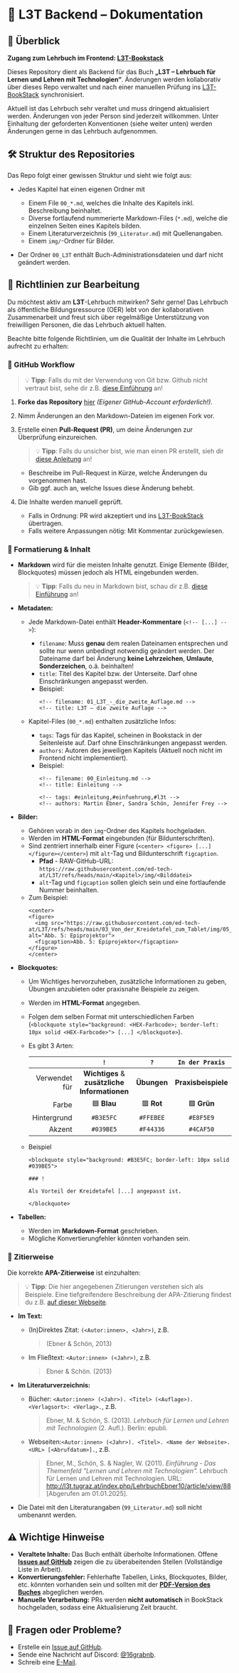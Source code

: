 # 📖 L3T Backend – Dokumentation

## 📌 Überblick

**Zugang zum Lehrbuch im Frontend: [L3T-Bookstack](https://l3t.ed-tech.app/books/l3t)**


Dieses Repository dient als Backend für das Buch **„L3T – Lehrbuch für Lernen und Lehren mit Technologien“**. Änderungen werden kollaborativ über dieses Repo verwaltet und nach einer manuellen Prüfung ins [L3T-BookStack](https://l3t.ed-tech.app/books/l3t) synchronisiert.

Aktuell ist das Lehrbuch sehr veraltet und muss dringend aktualisiert werden. Änderungen von jeder Person sind jederzeit willkommen. Unter Einhaltung der geforderten Konventionen (siehe weiter unten) werden Änderungen gerne in das Lehrbuch aufgenommen.

## 🛠 Struktur des Repositories

Das Repo folgt einer gewissen Struktur und sieht wie folgt aus:

- Jedes Kapitel hat einen eigenen Ordner mit

	- Einem File `00_*.md`, welches die Inhalte des Kapitels inkl. Beschreibung beinhaltet.
	- Diverse fortlaufend nummerierte Markdown-Files (`*.md`), welche die einzelnen Seiten eines Kapitels bilden.
	- Einem Literaturverzeichnis (`99_Literatur.md`) mit Quellenangaben.
    - Einem `img/`-Ordner für Bilder.
- Der Ordner `00_L3T` enthält Buch-Administrationsdateien und darf nicht geändert werden.
## 📝 Richtlinien zur Bearbeitung

Du möchtest aktiv am **L3T**-Lehrbuch mitwirken? Sehr gerne! Das Lehrbuch als öffentliche Bildungsressource (OER) lebt von der kollaborativen Zusammenarbeit und freut sich über regelmäßige Unterstützung von freiwilligen Personen, die das Lehrbuch aktuell halten.

Beachte bitte folgende Richtlinien, um die Qualität der Inhalte im Lehrbuch aufrecht zu erhalten:

### 🔹 GitHub Workflow

> 💡 **Tipp**: Falls du mit der Verwendung von Git bzw. Github nicht vertraut bist, sehe dir z.B. [diese Einführung](https://www.datacamp.com/de/tutorial/github-and-git-tutorial-for-beginners) an!

1. **Forke das Repository** [hier](https://github.com/ed-tech-at/L3T/fork) *(Eigener GitHub-Account erforderlich!).*
2. Nimm Änderungen an den Markdown-Dateien im eigenen Fork vor.
3. Erstelle einen **Pull-Request (PR)**, um deine Änderungen zur Überprüfung einzureichen.
    > 💡 **Tipp**: Falls du unsicher bist, wie man einen PR erstellt, sieh dir [diese Anleitung](https://docs.github.com/de/pull-requests/collaborating-with-pull-requests/proposing-changes-to-your-work-with-pull-requests/creating-a-pull-request-from-a-fork) an!

    
    - Beschreibe im Pull-Request in Kürze, welche Änderungen du vorgenommen hast.
    - Gib ggf. auch an, welche Issues diese Änderung behebt. 
4. Die Inhalte werden manuell geprüft. 
    - Falls in Ordnung: PR wird akzeptiert und ins [L3T-BookStack](https://l3t.ed-tech.app/books/l3t) übertragen. 
    - Falls weitere Anpassungen nötig: Mit Kommentar zurückgewiesen.

### 🔹 Formatierung & Inhalt

- **Markdown** wird für die meisten Inhalte genutzt. Einige Elemente (Bilder, Blockquotes) müssen jedoch als HTML eingebunden werden.

    > 💡 **Tipp**: Falls du neu in Markdown bist, schau dir z.B. [diese Einführung](https://www.markdownguide.org/) an!

- **Metadaten:** 
    - Jede Markdown-Datei enthält **Header-Kommentare** (`<!-- [...] -->`):
    
        - `filename`: Muss  **genau**  dem realen Dateinamen entsprechen und sollte nur wenn unbedingt notwendig geändert werden. Der Dateiname darf bei Änderung **keine Lehrzeichen**, **Umlaute**, **Sonderzeichen**, o.ä. beinhalten!
        - `title`: Titel des Kapitel bzw. der Unterseite. Darf ohne Einschränkungen angepasst werden.
        - Beispiel:
            ```
            <!-- filename: 01_L3T_-_die_zweite_Auflage.md -->
            <!-- title: L3T – die zweite Auflage -->
            ```
    -  Kapitel-Files (``00_*.md``) enthalten zusätzliche Infos:
    
        - `tags`: Tags für das Kapitel, scheinen in Bookstack in der Seitenleiste auf. Darf ohne Einschränkungen angepasst werden.
        - `authors`: Autoren des jeweiligen Kapitels (Aktuell noch nicht im Frontend nicht implementiert). 
        - Beispiel: 
            ```
            <!-- filename: 00_Einleitung.md -->
            <!-- title: Einleitung -->
            
            <!-- tags: #einleitung,#einfuehrung,#l3t -->
            <!-- authors: Martin Ebner, Sandra Schön, Jennifer Frey --> 
            ```
        
- **Bilder:** 
    - Gehören vorab in den `img`-Ordner des Kapitels hochgeladen.
    - Werden im **HTML-Format** eingebunden (für Bildunterschriften).
    - Sind zentriert innerhalb einer Figure (`<center> <figure> [...] </figure></center>`) mit `alt`-Tag und Bildunterschrift `figcaption`.
        - **Pfad** - RAW-GitHub-URL: `https://raw.githubusercontent.com/ed-tech-at/L3T/refs/heads/main/<Kapitel>/img/<Bilddatei>`
        - `alt`-Tag und  `figcaption` sollen gleich sein und eine fortlaufende Nummer beinhalten.
    - Zum Beispiel:
        ```
        <center>
        <figure>
          <img src="https://raw.githubusercontent.com/ed-tech-at/L3T/refs/heads/main/03_Von_der_Kreidetafel_zum_Tablet/img/05_Epiprojektor.jpg" alt="Abb. 5: Epiprojektor">
          <figcaption>Abb. 5: Epiprojektor</figcaption>
        </figure>
        </center>
        ```
    
- **Blockquotes:** 
    - Um Wichtiges hervorzuheben, zusätzliche Informationen zu geben, Übungen anzubieten oder praxisnahe Beispiele zu zeigen. 
    - Werden im **HTML-Format** angegeben.
    - Folgen dem selben Format mit unterschiedlichen Farben (`<blockquote style="background: <HEX-Farbcode>; border-left: 10px solid <HEX-Farbcode>"> [...] </blockquote>`).
    - Es gibt 3 Arten:
    
        |               | `!`                                           | `?`                 | `In der Praxis`     |
        | ------------: | :-------------------------------------------: | :-----------------: | :-----------------: |
        | Verwendet für | **Wichtiges** & **zusätzliche Informationen** | **Übungen**         | **Praxisbeispiele** |
        | Farbe         | 🟦 **Blau**                                   | 🟥 **Rot**          | 🟩 **Grün**         |
        | Hintergrund   | `#B3E5FC`                                     | `#FFEBEE`           | `#E8F5E9`           |
        | Akzent        | `#039BE5`                                     | `#F44336`           | `#4CAF50`           |

    - Beispiel
        ```
        <blockquote style="background: #B3E5FC; border-left: 10px solid #039BE5">
        
        ### !
        
        Als Vorteil der Kreidetafel [...] angepasst ist.
        
        </blockquote>
        ```
            
- **Tabellen:**
    - Werden im **Markdown-Format** geschrieben.
    - Mögliche Konvertierungfehler könnten vorhanden sein.

### 🔹 Zitierweise

Die korrekte **APA-Zitierweise** ist einzuhalten:

> 💡 **Tipp**: Die hier angegebenen Zitierungen verstehen sich als Beispiele. Eine tiefgreifendere Beschreibung der APA-Zitierung findest du z.B. [auf dieser Webseite](https://www.scribbr.at/category/apa-standard-at).
- **Im Text:** 

    - (In)Direktes Zitat: `(<Autor:innen>, <Jahr>)`, z.B. 
        > (Ebner & Schön, 2013)
    - Im Fließtext: `<Autor:innen> (<Jahr>)`, z.B.
        > Ebner & Schön. (2013)
- **Im Literaturverzeichnis:**

    - Bücher: `<Autor:innen> (<Jahr>). <Titel> (<Auflage>). <Verlagsort>: <Verlag>.`, z.B. 
        > Ebner, M. & Schön, S. (2013). *Lehrbuch für Lernen und Lehren mit Technologien* (2. Aufl.). Berlin: epubli.
    - Webseiten:`<Autor:innen> (<Jahr>). <Titel>. <Name der Webseite>. <URL> [<Abrufdatum>].`, z.B. 
        > Ebner, M., Schön, S. & Nagler, W. (2011). *Einführung - Das Themenfeld "Lernen und Lehren mit Technologien".* Lehrbuch für Lernen und Lehren mit Technologien. URL: http://l3t.tugraz.at/index.php/LehrbuchEbner10/article/view/88 [Abgerufen am 01.01.2025].

- Die Datei mit den Literaturangaben (`99_Literatur.md`) soll nicht umbenannt werden.

## ⚠️ Wichtige Hinweise

- **Veraltete Inhalte:** Das Buch enthält überholte Informationen. Offene [**Issues auf GitHub**](https://github.com/ed-tech-at/L3T/issues) zeigen die zu überabeitenden Stellen (Vollständige Liste in Arbeit).
- **Konvertierungsfehler:** Fehlerhafte Tabellen, Links, Blockquotes, Bilder, etc. könnten vorhanden sein und sollten mit der **[PDF-Version des Buches](https://l3t.tugraz.at/index.php/LehrbuchEbner10/index)** abgeglichen werden.
- **Manuelle Verarbeitung:** PRs werden **nicht automatisch** in BookStack hochgeladen, sodass eine Aktualisierung Zeit braucht.

## 📩 **Fragen oder Probleme?** 
- Erstelle ein [Issue auf GitHub](https://github.com/ed-tech-at/L3T/issues).
- Sende eine Nachricht auf Discord: [@16grabnb](https://discord.com/).
- Schreib eine [E-Mail](mailto:bernd.grabner@edu.uni-graz.at).


